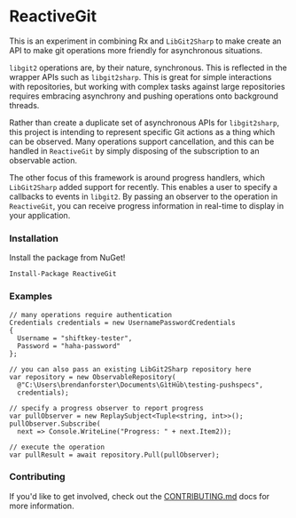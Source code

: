 ReactiveGit
===========

This is an experiment in combining Rx and `LibGit2Sharp` to make create an API to make git operations more friendly for asynchronous situations.

`libgit2` operations are, by their nature, synchronous. This is reflected in the wrapper APIs such as `libgit2sharp`. This is great for simple interactions with repositories, but working with complex tasks against large repositories requires embracing asynchrony and pushing operations onto background threads.

Rather than create a duplicate set of asynchronous APIs for `libgit2sharp`, this project is intending to represent specific Git actions as a thing which can be observed. Many operations support cancellation, and this can be handled in `ReactiveGit` by simply disposing of the subscription to an observable action.

The other focus of this framework is around progress handlers, which `LibGit2Sharp` added support for recently. This enables a user to specify a callbacks to events in `libgit2`. By passing an observer to the operation in `ReactiveGit`, you can receive progress information in real-time to display in your application.

### Installation

Install the package from NuGet!

```
Install-Package ReactiveGit
```

### Examples

```
// many operations require authentication
Credentials credentials = new UsernamePasswordCredentials
{
  Username = "shiftkey-tester",
  Password = "haha-password"
};

// you can also pass an existing LibGit2Sharp repository here
var repository = new ObservableRepository(
  @"C:\Users\brendanforster\Documents\GìtHūb\testing-pushspecs",
  credentials);

// specify a progress observer to report progress
var pullObserver = new ReplaySubject<Tuple<string, int>>();
pullObserver.Subscribe(
  next => Console.WriteLine("Progress: " + next.Item2));

// execute the operation
var pullResult = await repository.Pull(pullObserver);
```

### Contributing

If you'd like to get involved, check out the [CONTRIBUTING.md](https://github.com/shiftkey/ReactiveGit/blob/master/CONTRIBUTING.md) docs for more information.
